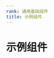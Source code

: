 ```yaml
---
rank: 通用基础组件
title: 示例组件
---
```



# 示例组件

<preview path="./color.demo.vue" title="基本使用" description="232323"></preview>
